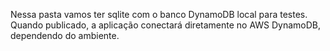 Nessa pasta vamos ter sqlite com o banco DynamoDB local para testes. Quando publicado, a aplicação conectará diretamente no AWS DynamoDB, dependendo do ambiente.
